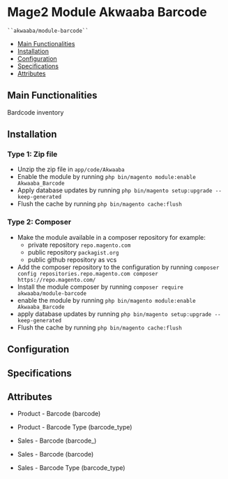 # Mage2 Module Akwaaba Barcode

    ``akwaaba/module-barcode``

 - [Main Functionalities](#markdown-header-main-functionalities)
 - [Installation](#markdown-header-installation)
 - [Configuration](#markdown-header-configuration)
 - [Specifications](#markdown-header-specifications)
 - [Attributes](#markdown-header-attributes)


## Main Functionalities
Bardcode inventory

## Installation

### Type 1: Zip file

 - Unzip the zip file in `app/code/Akwaaba`
 - Enable the module by running `php bin/magento module:enable Akwaaba_Barcode`
 - Apply database updates by running `php bin/magento setup:upgrade --keep-generated`
 - Flush the cache by running `php bin/magento cache:flush`

### Type 2: Composer

 - Make the module available in a composer repository for example:
    - private repository `repo.magento.com`
    - public repository `packagist.org`
    - public github repository as vcs
 - Add the composer repository to the configuration by running `composer config repositories.repo.magento.com composer https://repo.magento.com/`
 - Install the module composer by running `composer require akwaaba/module-barcode`
 - enable the module by running `php bin/magento module:enable Akwaaba_Barcode`
 - apply database updates by running `php bin/magento setup:upgrade --keep-generated`
 - Flush the cache by running `php bin/magento cache:flush`


## Configuration




## Specifications




## Attributes

 - Product - Barcode (barcode)

 - Product - Barcode Type (barcode_type)

 - Sales - Barcode  (barcode_)

 - Sales - Barcode (barcode)

 - Sales - Barcode Type (barcode_type)

